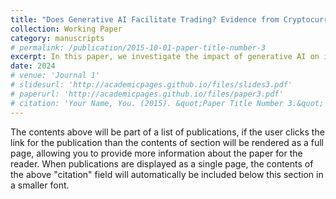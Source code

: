 ```yaml
---
title: "Does Generative AI Facilitate Trading? Evidence from Cryptocurrency"
collection: Working Paper
category: manuscripts
# permalink: /publication/2015-10-01-paper-title-number-3
excerpt: In this paper, we investigate the impact of generative AI on investors’ trading behaviors and market liquidity. We develop a microstructure model with overconfident investors and use ChatGPT outrages to find empirical support from crypto markets. Theoretically, we find that the impact of GAI depends on the level of overconfidence and private information quality. If the private signal precision is low but overconfidence is high, GAI can reduce over-trading and market depth by increasing informed trading and reducing behavioral biases. If the private signal precision is high and overconfidence is low, GAI can increase trading and market depth by introducing GAI noise into investors’ information sets. Using ChatGPT outages as an exogenous shock to GAI accessibility, we first document a significant increase in trading volume and the effect is stronger for periods with higher average return. We further document similar increases in return volatility and price range. These empirical evidences indicate that (1) GAI is widely adopted to assist crypto trading; (2) crypto investors are generally overconfident; (3) GAI can moderate investors’ behavioral biases and over-trading. Overall, our framework and empirical findings contribute to the debate on the impact of AI trading models on market and its welfare effects.
date: 2024
# venue: 'Journal 1'
# slidesurl: 'http://academicpages.github.io/files/slides3.pdf'
# paperurl: 'http://academicpages.github.io/files/paper3.pdf'
# citation: 'Your Name, You. (2015). &quot;Paper Title Number 3.&quot; <i>Journal 1</i>. 1(3).'
---
```


The contents above will be part of a list of publications, if the user clicks the link for the publication than the contents of section will be rendered as a full page, allowing you to provide more information about the paper for the reader. When publications are displayed as a single page, the contents of the above "citation" field will automatically be included below this section in a smaller font.
